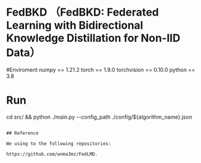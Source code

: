# FedBKD （FedBKD: Federated Learning with Bidirectional Knowledge Distillation for Non-IID Data）

#Enviroment
numpy == 1.21.2
torch == 1.9.0
torchvision == 0.10.0
python == 3.8

# Run

cd src/ && python ./main.py --config_path ./config/${algorithm_name}.json
```

## Reference

We using to the following repositories:

https://github.com/wnma3mz/FedLMD.




